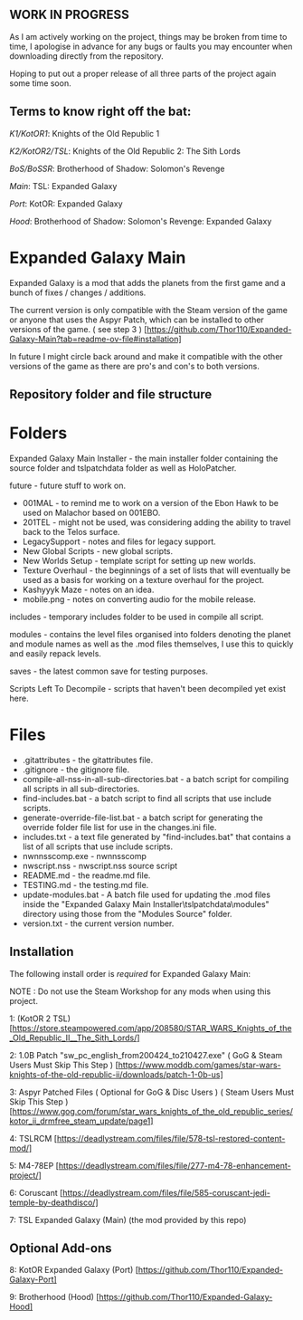 ## WORK IN PROGRESS

As I am actively working on the project, things may be broken from time to time, I apologise in advance for any bugs or faults you may encounter when downloading directly from the repository.

Hoping to put out a proper release of all three parts of the project again some time soon.

## Terms to know right off the bat:
*K1/KotOR1*: Knights of the Old Republic 1

*K2/KotOR2/TSL*: Knights of the Old Republic 2: The Sith Lords

*BoS/BoSSR*: Brotherhood of Shadow: Solomon's Revenge

*Main*: TSL: Expanded Galaxy

*Port*: KotOR: Expanded Galaxy

*Hood*: Brotherhood of Shadow: Solomon's Revenge: Expanded Galaxy

# Expanded Galaxy Main
Expanded Galaxy is a mod that adds the planets from the first game and a bunch of fixes / changes / additions.

The current version is only compatible with the Steam version of the game or anyone that uses the Aspyr Patch, which can be installed to other versions of the game. ( see step 3 ) [https://github.com/Thor110/Expanded-Galaxy-Main?tab=readme-ov-file#installation]

In future I might circle back around and make it compatible with the other versions of the game as there are pro's and con's to both versions.

## Repository folder and file structure
# Folders
Expanded Galaxy Main Installer - the main installer folder containing the source folder and tslpatchdata folder as well as HoloPatcher.

future - future stuff to work on.
- 001MAL - to remind me to work on a version of the Ebon Hawk to be used on Malachor based on 001EBO.
- 201TEL - might not be used, was considering adding the ability to travel back to the Telos surface.
- LegacySupport - notes and files for legacy support.
- New Global Scripts - new global scripts.
- New Worlds Setup - template script for setting up new worlds.
- Texture Overhaul - the beginnings of a set of lists that will eventually be used as a basis for working on a texture overhaul for the project.
- Kashyyyk Maze - notes on an idea.
- mobile.png - notes on converting audio for the mobile release.

includes - temporary includes folder to be used in compile all script.

modules - contains the level files organised into folders denoting the planet and module names as well as the .mod files themselves, I use this to quickly and easily repack levels.

saves - the latest common save for testing purposes.

Scripts Left To Decompile - scripts that haven't been decompiled yet exist here.

# Files
- .gitattributes - the gitattributes file.
- .gitignore - the gitignore file.
- compile-all-nss-in-all-sub-directories.bat - a batch script for compiling all scripts in all sub-directories.
- find-includes.bat - a batch script to find all scripts that use include scripts.
- generate-override-file-list.bat - a batch script for generating the override folder file list for use in the changes.ini file.
- includes.txt - a text file generated by "find-includes.bat" that contains a list of all scripts that use include scripts.
- nwnnsscomp.exe - nwnnsscomp
- nwscript.nss - nwscript.nss source script
- README.md - the readme.md file.
- TESTING.md - the testing.md file.
- update-modules.bat - A batch file used for updating the .mod files inside the "Expanded Galaxy Main Installer\tslpatchdata\modules" directory using those from the "Modules Source" folder.
- version.txt - the current version number.

## Installation
The following install order is *required* for Expanded Galaxy Main:

NOTE : Do not use the Steam Workshop for any mods when using this project.

1: (KotOR 2 TSL) [https://store.steampowered.com/app/208580/STAR_WARS_Knights_of_the_Old_Republic_II__The_Sith_Lords/]

2: 1.0B Patch "sw_pc_english_from200424_to210427.exe" ( GoG & Steam Users Must Skip This Step ) [https://www.moddb.com/games/star-wars-knights-of-the-old-republic-ii/downloads/patch-1-0b-us]

3: Aspyr Patched Files ( Optional for GoG & Disc Users ) ( Steam Users Must Skip This Step ) [https://www.gog.com/forum/star_wars_knights_of_the_old_republic_series/kotor_ii_drmfree_steam_update/page1]

4: TSLRCM [https://deadlystream.com/files/file/578-tsl-restored-content-mod/]

5: M4-78EP [https://deadlystream.com/files/file/277-m4-78-enhancement-project/]

6: Coruscant [https://deadlystream.com/files/file/585-coruscant-jedi-temple-by-deathdisco/]

7: TSL Expanded Galaxy (Main) (the mod provided by this repo)
## Optional Add-ons
8: KotOR Expanded Galaxy (Port) [https://github.com/Thor110/Expanded-Galaxy-Port]

9: Brotherhood (Hood) [https://github.com/Thor110/Expanded-Galaxy-Hood]
